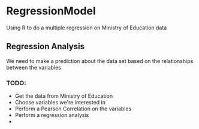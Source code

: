 # RegressionModel
Using R to do a multiple regression on Ministry of Education data

## Regression Analysis
We need to make a prediction about the data set based on the relationships between the variables

### TODO:

* Get the data from Ministry of Education
* Choose variables we're interested in
* Perform a Pearson Correlation on the variables
* Perform a regression analysis
*
